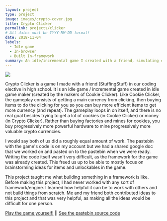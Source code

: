 ```yaml
---
layout: project
type: project
image: images/crypto-cover.jpg
title: Crypto Clicker
permalink: projects/clicker
# All dates must be YYYY-MM-DD format!
date: 2018-11-04
labels:
  - Idle game
  - In-browser
  - Built In-framework
summary: An idle/incremental game I created with a friend, simulating crypto currency mining.
---
```


<img class="ui image" src="{{ site.baseurl }}/images/idle-game.png">

Crypto Clicker is a game I made with a friend (StuffingStuff) in our coding elective in high school. It is an idle game / incremental game created in idle game maker (created by the makers of Cookie Clicker). Like Cookie Clicker, the gameplay consists of getting a main currency from clicking, then buying items to do the clicking for you so you can buy more efficient items to get more currency (and repeat). The gameplay loops in on itself, and there is no real goal besides trying to get a lot of cookies (in Cookie Clicker) or money (in Crypto Clicker). Rather than buying factories and mines for cookies, you buy progressively more powerful hardware to mine progressively more valuable crypto currencies. 

I would say both of us did a roughly equal amount of work. The pastebin with the game's code is on my account but we had a shared google doc that we worked on and pasted on to the pastebin when we were ready. Writing the code itself wasn't very difficult, as the framework for the game was already created. This freed us up to be able to mostly focus on brainstorming ideas for items and unlockables in the game.

This project taught me what building something in a framework is like. Before making this project, I had never worked with any sort of framework/engine. I learned how helpful it can be to work with others and not build things from scratch. Me and my friend both contributed ideas to this project and that was very helpful, as making all the ideas would be difficult for one person. 

[Play the game yourself!](http://orteil.dashnet.org/experiments/idlegamemaker/?game=cLtYXVH0)
||
[See the pastebin source code](https://pastebin.com/cLtYXVH0)

